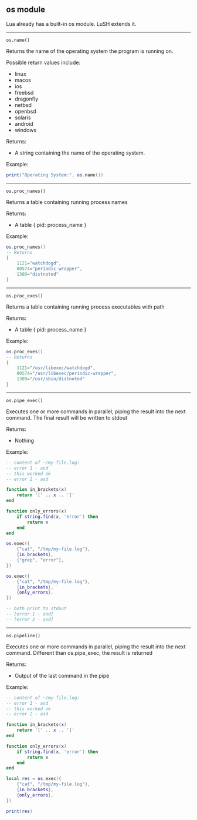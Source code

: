 ## os module

Lua already has a built-in os module. LuSH extends it.

---

`os.name()`

Returns the name of the operating system the program is running on.

Possible return values include:

- linux
- macos
- ios
- freebsd
- dragonfly
- netbsd
- openbsd
- solaris
- android
- windows

Returns:

* A string containing the name of the operating system.

Example:

```lua
print("Operating System:", os.name())
```

---

`os.proc_names()`

Returns a table containing running process names

Returns:

* A table { pid: process_name }

Example:

```lua
os.proc_names()
-- Returns
{
    1121="watchdogd",
    80574="periodic-wrapper",
    1309="distnoted"
}
```

---

`os.proc_exes()`

Returns a table containing running process executables with path

Returns:

* A table { pid: process_name }

Example:

```lua
os.proc_exes()
-- Returns
{
    1121="/usr/libexec/watchdogd",
    80574="/usr/libexec/periodic-wrapper",
    1309="/usr/sbin/distnoted"
}
```

---

`os.pipe_exec()`

Executes one or more commands in parallel, piping the result into the next command.
The final result will be written to stdout

Returns:

* Nothing

Example:

```lua
-- content of ~/my-file.log:
-- error 1 - asd
-- this worked ok
-- error 2 - asd

function in_brackets(x)
    return '[' .. x .. ']'
end

function only_errors(x)
    if string.find(x, 'error') then
        return x
    end
end

os.exec({
    {"cat", "/tmp/my-file.log"},
    {in_brackets},
    {"grep", "error"},
})

os.exec({
    {"cat", "/tmp/my-file.log"},
    {in_brackets},
    {only_errors},
})

-- both print to stdout 
-- [error 1 - asd]
-- [error 2 - asd]
```

---

`os.pipeline()`

Executes one or more commands in parallel, piping the result into the next command.
Different than os.pipe_exec, the result is returned 

Returns:

* Output of the last command in the pipe

Example:

```lua
-- content of ~/my-file.log:
-- error 1 - asd
-- this worked ok
-- error 2 - asd

function in_brackets(x)
    return '[' .. x .. ']'
end

function only_errors(x)
    if string.find(x, 'error') then
        return x
    end
end

local res = os.exec({
    {"cat", "/tmp/my-file.log"},
    {in_brackets},
    {only_errors},
})

print(res)
```

